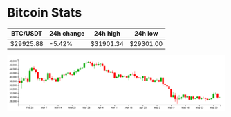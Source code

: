 # Bitcoin Stats

BTC/USDT|24h change|24h high|24h low|
|---|---|---|---|
|$29925.88|-5.42%|$31901.34|$29301.00|

<img src="./chart.svg">
